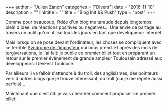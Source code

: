 +++
author = "Julien Zanon"
categories = ["Divers"]
date = "2016-11-10"
description = ""
linktitle = ""
title = "Blog Init && Push"
type = "post"
+++

Comme pour beaucoup, l'idée d'un blog me taraude depuis longtemps: plein d'idée, de réactions positives ou négatives...
Une envie de partage au travers un outil qu'on utilise tous les jours en tant que développeur: Internet.

Mais lorsqu'on se pose devant l'ordinateur, les choses se compliquent avec ce terrible 
[Syndrome de l'imposteur](https://fr.wikipedia.org/wiki/Syndrome_de_l%27imposteur) qui nous prend.
Et après des mois de tergiversations, je l'ai fait: 
je publie ce premier billet tout en préparant un retour sur le premier évènement de grande ampleur Toulousain
adressé aux développeurs: DevFest Toulouse.

Par ailleurs il va falloir s'attendre à du troll, des anglisismes, des pointeurs vers d'autres blogs que je trouve intéressant,
 du troll (oui je me répète aussi parfois)... 

Maintenant que c'est dit: je vais chercher comment propulser ce premier billet!
